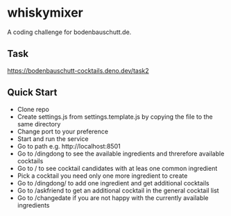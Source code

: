 # whiskymixer
A coding challenge for bodenbauschutt.de.

## Task
https://bodenbauschutt-cocktails.deno.dev/task2

## Quick Start
- Clone repo
- Create settings.js from settings.template.js by copying the file to the same directory
- Change port to your preference
- Start and run the service
- Go to path e.g. http://localhost:8501
- Go to /dingdong to see the available ingredients and threrefore available cocktails
- Go to / to see cocktail candidates with at leas one common ingredient
- Pick a cocktail you need only one more ingredient to create
- Go to /dingdong/<ingredient> to add one ingredient and get additional cocktails
- Go to /askfriend to get an additional cocktail in the general cocktail list
- Go to /changedate if you are not happy with the currently available ingredients
